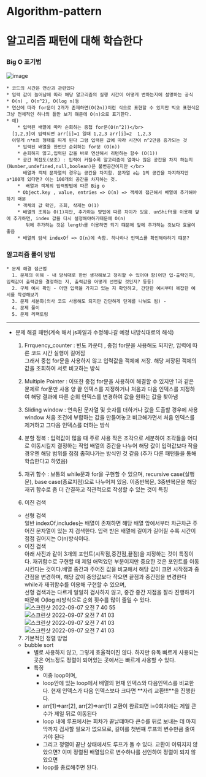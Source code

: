 # Algorithm-pattern


# 알고리즘 패턴에 대해 학습한다
### Big O 표기법 </br>
![image](https://user-images.githubusercontent.com/104412610/188261099-c792b743-0d8d-4161-a899-f9a196be47d1.png)
    
    * 코드의 시간은 연산과 관련있다
    * 입력 값이 늘어남에 따라 해당 알고리즘의 실행 시간이 어떻게 변하는지에 설명하는 공식
    * O(n) , O(n^2), O(log n)등 
    * 연산에 따라 for문이 2개가 존재하면(O(2n))이런 식으로 표현할 수 있지만 빅오 표현식은 그냥 전체적인 하나의 틀만 보기 떄문에 O(n)으로 표기한다.
    * 예)
        * 입력된 배열에 따라 순회하는 중첩 for문(O(n^2))</br> 
      [1,2,3]이 입력되면 arr[i]=1 일때 1,2,3 arr[i]=2  1,2,3
      이렇게 n*n의 형태를 띄게 된다 그럼 입력된 값에 따라 시간이 n^2만큼 증가되는 것
        * 입력된 배열을 한번만 순회하는 for문 (O(n))
        * 순회하지 않고,입력된 값을 바로 연산해서 리턴하는 함수 (O(1))
        * 공간 복잡도(보조) : 입력이 커질수록 알고리즘이 얼마나 많은 공간을 차지 하는지(Number,undefined,null,boolean)은 불변공간이지만 </br>
          배열과 객체 문자열의 경우는 공간을 차지함. 문자열 a는 1의 공간을 차지하지만 a*100개 있다면? 이는 100개의 공간을 차지하는 것.
        *  배열과 객체의 입력방법에 따른 Big o
        * Object.key , value, entries => O(n) => 객체에 접근해서 배열에 추가해야하기 때문
        * 객체의 값 확인, 조회, 삭제는 O(1)
        * 배열의 조희는 O(1)지만, 추가하는 방법에 따른 차이가 있음. unShift를 이용해 앞에 추가하면, index 값을 다시 설정해야하기때문에 O(n)
           뒤에 추가하는 것은 length를 이용하면 되기 떄문에 앞에 추가하는 것보다 효율이 좋음
        * 배열의 탐색 indexOf => O(n)에 속함. 하나하나 인덱스를 확인해야하기 떄문?

### 알고리즘 풀이 방법
    * 문제 해결 접근법
      1. 문제의 이해 - 내 방식대로 한번 생각해보고 정리할 수 있어야 함(어떤 입-출력인지, 입력값이 출력값을 결정하는 지, 출력값을 어떻게 선언할 것인지? 등등)
      2. 구체 예시 확인 - 어떤 입력을 가지고 있는 지 확인하고, 간단한 예시부터 복잡한 예시를 작성해보기
      3. 문제 세분화(의사 코드 사용해도 되지만 간단하게 단계를 나눠도 됨) -
      4. 문제 풀이
      5. 문제 리팩토링
  ---   
- 문제 해결 패턴(계속 해서 js파일과 수정해나갈 예정 내방식대로의 해석)     

   1. Frrquency_counter : 빈도 카운터 , 중첩 for문을     사용해도 되지만, 입력에 따른 코드 시간 실행이 길어짐   
   그래서 중첩 for문을 사용하지 않고 입력값을 객체에 저장.
   해당 저장된 객체의 값을 조회하여 서로 비교하는 방식
   
   2. Multiple Pointer : 이또한 중첩 for문을 사용하여 해결할 수 있지만 1과 같은 문제로 for문만 사용
   양 끝 인덱스를 지정하거나 처음과 다음 인덱스를 지정하여 해당 결과에 따른 순회 인덱스를 변경하여 값을 원하는 값을 찾아냄
   
   3. Sliding window : 연속된 문자열 및 숫자를 더하거나 값을 도출할 경우에 사용   
   window 처음 조건에 부합하는 값을 만들어놓고 비교해가면서 처음 인덱스를 제거하고 그다음 인덱스를 더하는 방식   

   4. 분할 정복 : 입력값이 많을 때 주로 사용 작은 조각으로 세분하여 조각들을 어디로 이동시킬지 결정하는 작업
        배열의 중간을 나누어 해당 값이 입력값보다 작을 경우엔 해당 범위를 점점 좁혀나가는 방식인 것 같음 (추가 다른 패턴들을 통해 학습한다고 하였음)
   
   5. 재귀 함수 : 보통의 while문과 for을 구현할 수 있으며, 
      recursive case(실행문), base case(종료지점)으로 나누어져 있음. 이중반복문, 3중반복문을 해당 재귀 함수로 
      좀 더 간결하고 직관적으로 작성할 수 있는 것이 특징
   
   6. 이진 검색 
   - 선형 검색    
   일반 indexOf,includes는 배열이 존재하면 해당 배열  앞에서부터 차근차근 주어진 문자열이 있는 지 검색한다. 입력 받은 배열에 길이가 길어질 수록 시간이 점점 길어지는 O(n)방식이다.
   - 이진 검색  
   아래 사진과 같이 3개의 포인트(시작점,중간점,끝점)을 지정하는 것이 특징이다. 재귀함수로 구현할 때 제일 애먹었던 부분이지만 중요한 것은 포인트를 이동시킨다는 것이다.배열 중간과 주어진 값을 비교해서 해당 값이 크면 시작점과 중간점을 변경하며, 해당 값이 중앙값보다 작으면 끝점과 중간점을 변경한다
   while과 재귀함수를 이용해 구현할 수 있으며,   
   선형 검색과는 다르게 일일히 검사하지 않고, 중간 중간 지점을 
   잘라 진행하기 때문에 O(log n)방식으로 순회 횟수를 많이 줄일 수 있다.   
   ![스크린샷 2022-09-07 오전 7 40 55](https://user-images.githubusercontent.com/104412610/188753800-ae74e0fe-2f83-417c-b8a0-f977a1a5df8b.png)
   ![스크린샷 2022-09-07 오전 7 41 03](https://user-images.githubusercontent.com/104412610/188753820-0b19e608-e40a-4696-8a79-807271d427eb.png)
   ![스크린샷 2022-09-07 오전 7 41 03](https://user-images.githubusercontent.com/104412610/188753820-0b19e608-e40a-4696-8a79-807271d427eb.png)
   ![스크린샷 2022-09-07 오전 7 41 03](https://user-images.githubusercontent.com/104412610/188753820-0b19e608-e40a-4696-8a79-807271d427eb.png)
   
   7. 기본적인 정렬 방법
   - bubble sort 
      - 별로 사용하지 않고, 그렇게 효율적이진 않다. 하지만 유독 빠르게 사용되는 곳은 어느정도 정렬이 되어있는 곳에서는 빠르게 사용할 수 있다.
      - 특징
        - 이중 loop이며,
        - loop안에 있는 loop에서 배열의 현재 인덱스와 다음인덱스를 비교한다. 현재 인덱스가 다음 인덱스보다 크다면 **자리 교환!!!**을 진행한다.
        - arr[1]=>arr[2], arr[2]=>arr[1] 교환이 완료되면 i=0회차에는 제일 큰수가 제일 뒤로 이동된다 
        - loop 내에 루프에서는 회차가 끝날떄마다 큰수를 뒤로 보내는 데 마지막까지 검사할 필요가 없으므로, 길이를 첫번쨰 루프의 변수만큼 줄여가야 된다
        - 그리고 정렬이 끝난 상태에서도 루프가 돌 수 있다. 교환이 이뤄지지 않았으면? 이미 정렬된 배열임으로 변수하나를 선언하여 정렬이 되지 않았으면
        - loop를 종료해주면 된다.